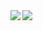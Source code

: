<img align="left" src="https://github-readme-stats.vercel.app/api?username=arhanjain&&layout=compact&count_private=true&show_icons=true&hide_border=true&card_width=200&include_all_commits=true&bg_color=0D1117&title_color=FFFFFF&text_color=FFFFFF&icon_color=FFFFFF"/>
<img align="left" src="https://github-readme-stats.vercel.app/api/top-langs/?username=arhanjain&layout=compact&hide_border=true&card_width=200&bg_color=0D1117&title_color=FFFFFF&text_color=FFFFFF&icon_color=FFFFFF"/>
